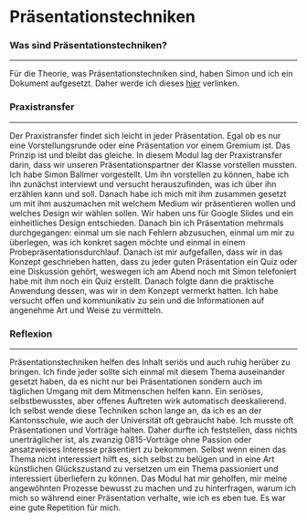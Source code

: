 # Präsentationstechniken

### Was sind Präsentationstechniken?
------
Für die Theorie, was Präsentationstechniken sind, haben Simon und ich ein Dokument aufgesetzt. Daher werde ich dieses [hier](../anhaenge/431_Präsentationskonzept_Ballmer_Freitag%20-%20Google%20Docs.pdf) verlinken.

### Praxistransfer
------
Der Praxistransfer findet sich leicht in jeder Präsentation. Egal ob es nur eine Vorstellungsrunde oder eine Präsentation vor einem Gremium ist. Das Prinzip ist und bleibt das gleiche. 
In diesem Modul lag der Praxistransfer darin, dass wir unseren Präsentationspartner der Klasse vorstellen mussten. Ich habe Simon Ballmer vorgestellt. Um ihn vorstellen zu können, habe ich ihn zunächst interviewt und versucht herauszufinden, was ich über ihn erzählen kann und soll. Danach habe ich mich mit ihm zusammen gesetzt um mit ihm auszumachen mit welchem Medium wir präsentieren wollen und welches Design wir wählen sollen. Wir haben uns für Google Slides und ein einheitliches Design entschieden. Danach bin ich Präsentation mehrmals durchgegangen: einmal um sie nach Fehlern abzusuchen, einmal um mir zu überlegen, was ich konkret sagen möchte und einmal in einem Probepräsentationsdurchlauf. 
Danach ist mir aufgefallen, dass wir in das Konzept geschrieben hatten, dass zu jeder guten Präsentation ein Quiz oder eine Diskussion gehört, weswegen ich am Abend noch mit Simon telefoniert habe mit ihm noch ein Quiz erstellt. Danach folgte dann die praktische Anwendung dessen, was wir in dem Konzept vermerkt hatten. Ich habe versucht offen und kommunikativ zu sein und die Informationen auf angenehme Art und Weise zu vermitteln. 

### Reflexion
------
Präsentationstechniken helfen des Inhalt seriös und auch ruhig herüber zu bringen. Ich finde jeder sollte sich einmal mit diesem Thema auseinander gesetzt haben, da es nicht nur bei Präsentationen sondern auch im täglichen Umgang mit dem Mitmenschen helfen kann. Ein seriöses, selbstbewusstes, aber offenes Auftreten wirk automatisch deeskalierend. 
Ich selbst wende diese Techniken schon lange an, da ich es an der Kantonsschule, wie auch der Universität oft gebraucht habe. Ich musste oft Präsentationen und Vorträge halten. Daher durfte ich feststellen, dass nichts unerträglicher ist, als zwanzig 0815-Vorträge ohne Passion oder ansatzweises Interesse präsentiert zu bekommen. Selbst wenn einen das Thema nicht interessiert hilft es, sich selbst zu belügen und in eine Art künstlichen Glückszustand zu versetzen um ein Thema passioniert und interessiert überliefern zu können. 
Das Modul hat mir geholfen, mir meine angewöhnten Prozesse bewusst zu machen und zu hinterfragen, warum ich mich so während einer Präsentation verhalte, wie ich es eben tue. 
Es war eine gute Repetition für mich. 